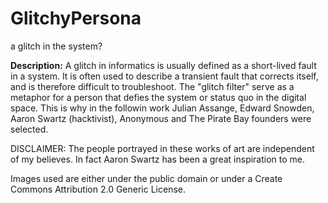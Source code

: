 # GlitchyPersona
a glitch in the system?

__Description:__ A glitch in informatics is usually defined as a short-lived fault in a system. It is often used to describe a transient fault that corrects itself, and is therefore difficult to troubleshoot. The "glitch filter" serve as a metaphor for a person that defies the system or status quo in the digital space. This is why in the followin work Julian Assange, Edward Snowden, Aaron Swartz (hacktivist), Anonymous and The Pirate Bay founders were selected.

DISCLAIMER: The people portrayed in these works of art are independent of my believes. In fact Aaron Swartz has been a great inspiration to me.

Images used are either under the public domain or under a Create Commons Attribution 2.0 Generic License.
